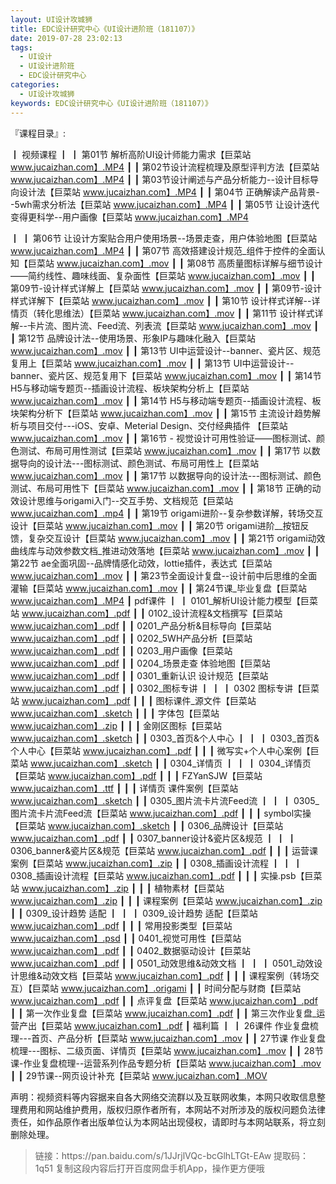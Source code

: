 ```yaml
---
layout: UI设计攻城狮
title: EDC设计研究中心《UI设计进阶班（181107）》
date: 2019-07-28 23:02:13
tags:
  - UI设计
  - UI设计进阶班
  - EDC设计研究中心
categories:
  - UI设计攻城狮
keywords: EDC设计研究中心《UI设计进阶班（181107）》
---
```

『课程目录』:  

┃  视频课程
┃  ┃  第01节 解析高阶UI设计师能力需求【巨菜站 www.jucaizhan.com】.MP4
┃  ┃  第02节设计流程梳理及原型评判方法【巨菜站 www.jucaizhan.com】.MP4
┃  ┃  第03节设计阐述与产品分析能力--设计目标导向设计法【巨菜站 www.jucaizhan.com】.MP4
┃  ┃  第04节 正确解读产品背景--5wh需求分析法【巨菜站 www.jucaizhan.com】.MP4
┃  ┃  第05节 让设计迭代变得更科学--用户画像【巨菜站 www.jucaizhan.com】.MP4
<!-- more --> 
┃  ┃  第06节 让设计方案贴合用户使用场景--场景走查，用户体验地图【巨菜站 www.jucaizhan.com】.MP4
┃  ┃  第07节 高效搭建设计规范_组件于控件的全面认知【巨菜站 www.jucaizhan.com】.mov
┃  ┃  第08节 高质量图标详解与细节设计——简约线性、趣味线面、复杂面性【巨菜站 www.jucaizhan.com】.mov
┃  ┃  第09节-设计样式详解上【巨菜站 www.jucaizhan.com】.mov
┃  ┃  第09节-设计样式详解下【巨菜站 www.jucaizhan.com】.mov
┃  ┃  第10节 设计样式详解--详情页（转化思维法）【巨菜站 www.jucaizhan.com】.mov
┃  ┃  第11节 设计样式详解--卡片流、图片流、Feed流、列表流【巨菜站 www.jucaizhan.com】.mov
┃  ┃  第12节 品牌设计法--使用场景、形象IP与趣味化融入【巨菜站 www.jucaizhan.com】.mov
┃  ┃  第13节 UI中运营设计--banner、瓷片区、规范复用上【巨菜站 www.jucaizhan.com】.mov
┃  ┃  第13节 UI中运营设计--banner、瓷片区、规范复用下【巨菜站 www.jucaizhan.com】.mov
┃  ┃  第14节 H5与移动端专题页--插画设计流程、板块架构分析上【巨菜站 www.jucaizhan.com】.mov
┃  ┃  第14节 H5与移动端专题页--插画设计流程、板块架构分析下【巨菜站 www.jucaizhan.com】.mov
┃  ┃  第15节 主流设计趋势解析与项目交付---iOS、安卓、Meterial Design、交付经典插件 【巨菜站 www.jucaizhan.com】.mov
┃  ┃  第16节 - 视觉设计可用性验证——图标测试、颜色测试、布局可用性测试【巨菜站 www.jucaizhan.com】.mov
┃  ┃  第17节 以数据导向的设计法---图标测试、颜色测试、布局可用性上【巨菜站 www.jucaizhan.com】.mov
┃  ┃  第17节 以数据导向的设计法---图标测试、颜色测试、布局可用性下【巨菜站 www.jucaizhan.com】.mov
┃  ┃  第18节 正确的动效设计思维与origami入门--交互手势、文档规范【巨菜站 www.jucaizhan.com】.mp4
┃  ┃  第19节 origami进阶--复杂参数详解，转场交互设计【巨菜站 www.jucaizhan.com】.mov
┃  ┃  第20节 origami进阶__按钮反馈，复杂交互设计【巨菜站 www.jucaizhan.com】.mov
┃  ┃  第21节 origami动效曲线库与动效参数文档_推进动效落地【巨菜站 www.jucaizhan.com】.mov
┃  ┃  第22节 ae全面巩固--品牌情感化动效，lottie插件，表达式【巨菜站 www.jucaizhan.com】.mov
┃  ┃  第23节全面设计复盘--设计前中后思维的全面灌输【巨菜站 www.jucaizhan.com】.mov
┃  ┃  第24节课_毕业复盘【巨菜站 www.jucaizhan.com】.MP4
┃  pdf课件
┃  ┃  0101_解析UI设计能力模型【巨菜站 www.jucaizhan.com】.pdf
┃  ┃  0102_设计流程&文档撰写【巨菜站 www.jucaizhan.com】.pdf
┃  ┃  0201_产品分析&目标导向【巨菜站 www.jucaizhan.com】.pdf
┃  ┃  0202_5WH产品分析【巨菜站 www.jucaizhan.com】.pdf
┃  ┃  0203_用户画像【巨菜站 www.jucaizhan.com】.pdf
┃  ┃  0204_场景走查 体验地图【巨菜站 www.jucaizhan.com】.pdf
┃  ┃  0301_重新认识 设计规范【巨菜站 www.jucaizhan.com】.pdf
┃  ┃  0302_图标专讲
┃  ┃  ┃  0302 图标专讲【巨菜站 www.jucaizhan.com】.pdf
┃  ┃  ┃  图标课件_源文件【巨菜站 www.jucaizhan.com】.sketch
┃  ┃  ┃  字体包【巨菜站 www.jucaizhan.com】.zip
┃  ┃  ┃  金刚区图标【巨菜站 www.jucaizhan.com】.sketch
┃  ┃  0303_首页&个人中心
┃  ┃  ┃  0303_首页&个人中心【巨菜站 www.jucaizhan.com】.pdf
┃  ┃  ┃  微写实+个人中心案例【巨菜站 www.jucaizhan.com】.sketch
┃  ┃  0304_详情页
┃  ┃  ┃  0304_详情页【巨菜站 www.jucaizhan.com】.pdf
┃  ┃  ┃  FZYanSJW【巨菜站 www.jucaizhan.com】.ttf
┃  ┃  ┃  详情页 课件案例【巨菜站 www.jucaizhan.com】.sketch
┃  ┃  0305_图片流卡片流Feed流
┃  ┃  ┃  0305_图片流卡片流Feed流【巨菜站 www.jucaizhan.com】.pdf
┃  ┃  ┃  symbol实操【巨菜站 www.jucaizhan.com】.sketch
┃  ┃  0306_品牌设计【巨菜站 www.jucaizhan.com】.pdf
┃  ┃  0307_banner设计&瓷片区&规范
┃  ┃  ┃  0306_banner&瓷片区&规范【巨菜站 www.jucaizhan.com】.pdf
┃  ┃  ┃  运营课案例【巨菜站 www.jucaizhan.com】.zip
┃  ┃  0308_插画设计流程
┃  ┃  ┃  0308_插画设计流程【巨菜站 www.jucaizhan.com】.pdf
┃  ┃  ┃  实操.psb【巨菜站 www.jucaizhan.com】.zip
┃  ┃  ┃  植物素材【巨菜站 www.jucaizhan.com】.zip
┃  ┃  ┃  课程案例【巨菜站 www.jucaizhan.com】.zip
┃  ┃  0309_设计趋势 适配
┃  ┃  ┃  0309_设计趋势 适配【巨菜站 www.jucaizhan.com】.pdf
┃  ┃  ┃  常用投影类型【巨菜站 www.jucaizhan.com】.psd
┃  ┃  0401_视觉可用性【巨菜站 www.jucaizhan.com】.pdf
┃  ┃  0402_数据驱动设计【巨菜站 www.jucaizhan.com】.pdf
┃  ┃  0501_动效思维&动效文档
┃  ┃  ┃  0501_动效设计思维&动效文档【巨菜站 www.jucaizhan.com】.pdf
┃  ┃  ┃  课程案例（转场交互）【巨菜站 www.jucaizhan.com】.origami
┃  ┃  时间分配与财商【巨菜站 www.jucaizhan.com】.pdf
┃  ┃  点评复盘【巨菜站 www.jucaizhan.com】.pdf
┃  ┃  第一次作业复盘【巨菜站 www.jucaizhan.com】.pdf
┃  ┃  第三次作业复盘_运营产出【巨菜站 www.jucaizhan.com】.pdf
┃  福利篇
┃  ┃  26课件 作业复盘梳理---首页、产品分析【巨菜站 www.jucaizhan.com】.mov
┃  ┃  27节课 作业复盘梳理---图标、二级页面、详情页【巨菜站 www.jucaizhan.com】.mov
┃  ┃  28节课-作业复盘梳理--运营系列作品专题分析【巨菜站 www.jucaizhan.com】.mov
┃  ┃  29节课--网页设计补充【巨菜站 www.jucaizhan.com】.MOV


<div class="post-copyright">
    <div class="post-copyright__author">
      <span class="post-copyright-meta">声明：视频资料等内容据来自各大网络交流群以及互联网收集，本网只收取信息整理费用和网站维护费用，版权归原作者所有，本网站不对所涉及的版权问题负法律责任，如作品原作者出版单位认为本网站出现侵权，请即时与本网站联系，将立刻删除处理。 </span>
    </div>
</div>

<blockquote class="blockquote-center">
链接：https://pan.baidu.com/s/1JJrjlVQc-bcGlhLTGt-EAw 
提取码：1q51 
复制这段内容后打开百度网盘手机App，操作更方便哦
</blockquote>

